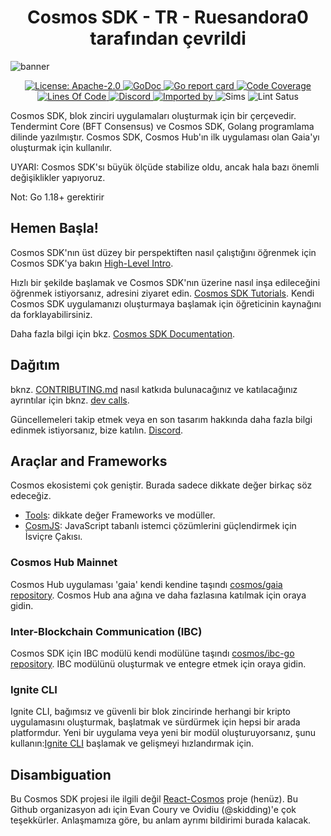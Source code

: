 <!--
parent:
  order: false
-->

<div align="center">
  <h1> Cosmos SDK - TR - Ruesandora0 tarafından çevrildi </h1>
</div>

![banner](docs/cosmos-sdk-image.jpg)

<div align="center">
  <a href="https://github.com/cosmos/cosmos-sdk/blob/main/LICENSE">
    <img alt="License: Apache-2.0" src="https://img.shields.io/github/license/cosmos/cosmos-sdk.svg" />
  </a>
  <a href="https://pkg.go.dev/github.com/cosmos/cosmos-sdk?tab=doc">
    <img alt="GoDoc" src="https://godoc.org/github.com/cosmos/cosmos-sdk?status.svg" />
  </a>
  <a href="https://goreportcard.com/report/github.com/cosmos/cosmos-sdk">
    <img alt="Go report card" src="https://goreportcard.com/badge/github.com/cosmos/cosmos-sdk" />
  </a>
  <a href="https://codecov.io/gh/cosmos/cosmos-sdk">
    <img alt="Code Coverage" src="https://codecov.io/gh/cosmos/cosmos-sdk/branch/main/graph/badge.svg" />
  </a>
</div>
<div align="center">
  <a href="https://github.com/cosmos/cosmos-sdk">
    <img alt="Lines Of Code" src="https://tokei.rs/b1/github/cosmos/cosmos-sdk" />
  </a>
  <a href="https://discord.gg/AzefAFd">
    <img alt="Discord" src="https://img.shields.io/discord/669268347736686612.svg" />
  </a>
  <a href="https://sourcegraph.com/github.com/cosmos/cosmos-sdk?badge">
    <img alt="Imported by" src="https://sourcegraph.com/github.com/cosmos/cosmos-sdk/-/badge.svg" />
  </a>
    <img alt="Sims" src="https://github.com/cosmos/cosmos-sdk/workflows/Sims/badge.svg" />
    <img alt="Lint Satus" src="https://github.com/cosmos/cosmos-sdk/workflows/Lint/badge.svg" />
</div>

Cosmos SDK, blok zinciri uygulamaları oluşturmak için bir çerçevedir. Tendermint Core (BFT Consensus) ve Cosmos SDK, Golang programlama dilinde yazılmıştır. Cosmos SDK, Cosmos Hub'ın ilk uygulaması olan Gaia'yı oluşturmak için kullanılır.

UYARI: Cosmos SDK'sı büyük ölçüde stabilize oldu, ancak hala bazı önemli değişiklikler yapıyoruz.

Not: Go 1.18+ gerektirir

## Hemen Başla!

Cosmos SDK'nın üst düzey bir perspektiften nasıl çalıştığını öğrenmek için Cosmos SDK'ya bakın [High-Level Intro](./docs/intro/overview.md).

Hızlı bir şekilde başlamak ve Cosmos SDK'nın üzerine nasıl inşa edileceğini öğrenmek istiyorsanız, adresini ziyaret edin. [Cosmos SDK Tutorials](https://tutorials.cosmos.network). Kendi Cosmos SDK uygulamanızı oluşturmaya başlamak için öğreticinin kaynağını da forklayabilirsiniz.


Daha fazla bilgi için bkz. [Cosmos SDK Documentation](./docs/).

## Dağıtım

bknz. [CONTRIBUTING.md](./CONTRIBUTING.md) nasıl katkıda bulunacağınız ve katılacağınız ayrıntılar için bknz. [dev calls](./CONTRIBUTING.md#teams-dev-calls).

Güncellemeleri takip etmek veya en son tasarım hakkında daha fazla bilgi edinmek istiyorsanız, bize katılın. [Discord](https://discord.com/invite/cosmosnetwork).

## Araçlar and Frameworks

Cosmos ekosistemi çok geniştir. Burada sadece dikkate değer birkaç söz edeceğiz.

+ [Tools](https://v1.cosmos.network/tools): dikkate değer Frameworks ve modüller.
+ [CosmJS](https://github.com/cosmos/cosmjs): JavaScript tabanlı istemci çözümlerini güçlendirmek için İsviçre Çakısı.

### Cosmos Hub Mainnet

Cosmos Hub uygulaması 'gaia' kendi kendine taşındı [cosmos/gaia repository](https://github.com/cosmos/gaia). Cosmos Hub ana ağına ve daha fazlasına katılmak için oraya gidin.

### Inter-Blockchain Communication (IBC)

Cosmos SDK için IBC modülü kendi modülüne taşındı [cosmos/ibc-go repository](https://github.com/cosmos/ibc-go). IBC modülünü oluşturmak ve entegre etmek için oraya gidin.
### Ignite CLI

Ignite CLI, bağımsız ve güvenli bir blok zincirinde herhangi bir kripto uygulamasını oluşturmak, başlatmak ve sürdürmek için hepsi bir arada platformdur. Yeni bir uygulama veya yeni bir modül oluşturuyorsanız, şunu kullanın:[Ignite CLI](https://github.com/ignite-hq/cli) başlamak ve gelişmeyi hızlandırmak için.

## Disambiguation

Bu Cosmos SDK projesi ile ilgili değil [React-Cosmos](https://github.com/react-cosmos/react-cosmos) proje (henüz). Bu Github organizasyon adı için Evan Coury ve Ovidiu (@skidding)'e çok teşekkürler. Anlaşmamıza göre, bu anlam ayrımı bildirimi burada kalacak.
